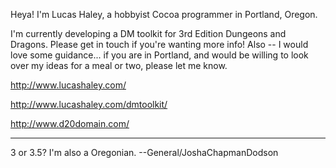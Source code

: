 Heya! I'm Lucas Haley, a hobbyist Cocoa programmer in Portland, Oregon.

I'm currently developing a DM toolkit for 3rd Edition Dungeons and Dragons. Please get in touch if you're wanting more info! Also -- I would love some guidance... if you are in Portland, and would be willing to look over my ideas for a meal or two, please let me know.

http://www.lucashaley.com/

http://www.lucashaley.com/dmtoolkit/

http://www.d20domain.com/


----
3 or 3.5? I'm also a Oregonian. --General/JoshaChapmanDodson
